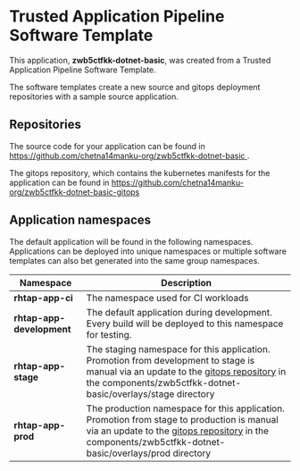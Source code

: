 # Trusted Application Pipeline Software Template

This application, **zwb5ctfkk-dotnet-basic**, was created from a Trusted Application Pipeline Software Template.

The software templates create a new source and gitops deployment repositories with a sample source application. 

## Repositories

The source code for your application can be found in [https://github.com/chetna14manku-org/zwb5ctfkk-dotnet-basic ](https://github.com/chetna14manku-org/zwb5ctfkk-dotnet-basic ).
 
The gitops repository, which contains the kubernetes manifests for the application can be found in 
[https://github.com/chetna14manku-org/zwb5ctfkk-dotnet-basic-gitops ](https://github.com/chetna14manku-org/zwb5ctfkk-dotnet-basic-gitops ) 

## Application namespaces 

The default application will be found in the following namespaces. Applications can be deployed into unique namespaces or multiple software templates can also bet generated into the same group namespaces.  

|  Namespace   |  Description   |  
| -------- | -------- |
| **rhtap-app-ci** | The namespace used for CI workloads |
| **rhtap-app-development** | The default application during development. Every build will be deployed to this namespace for testing. |
| **rhtap-app-stage** | The staging namespace for this application. Promotion from development to stage is manual via an update to the [gitops repository](https://github.com/chetna14manku-org/zwb5ctfkk-dotnet-basic-gitops ) in the components/zwb5ctfkk-dotnet-basic/overlays/stage directory |
| **rhtap-app-prod** | The production namespace for this application. Promotion from stage to production is manual via an update to the [gitops repository](https://github.com/chetna14manku-org/zwb5ctfkk-dotnet-basic-gitops ) in the components/zwb5ctfkk-dotnet-basic/overlays/prod directory |